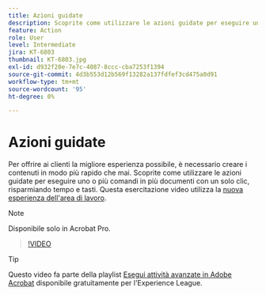 ```yaml
---
title: Azioni guidate
description: Scoprite come utilizzare le azioni guidate per eseguire uno o più comandi in più documenti con un solo clic
feature: Action
role: User
level: Intermediate
jira: KT-6803
thumbnail: KT-6803.jpg
exl-id: d932f20e-7e7c-4087-8ccc-cba7253f1394
source-git-commit: 4d3b553d12b569f13282a137fdfef3cd475a0d91
workflow-type: tm+mt
source-wordcount: '95'
ht-degree: 0%

---
```


# Azioni guidate

Per offrire ai clienti la migliore esperienza possibile, è necessario creare i contenuti in modo più rapido che mai. Scoprite come utilizzare le azioni guidate per eseguire uno o più comandi in più documenti con un solo clic, risparmiando tempo e tasti. Questa esercitazione video utilizza la [nuova esperienza dell&#39;area di lavoro](../getting-started/new-workspace.md).

>[!NOTE]
>
>Disponibile solo in Acrobat Pro.

>[!VIDEO](https://video.tv.adobe.com/v/3433138?quality=12&learn=on&hidetitle=true)

>[!TIP]
>
>Questo video fa parte della playlist [Esegui attività avanzate in Adobe Acrobat](https://experienceleague.adobe.com/en/playlists/acrobat-peform-advanced-tasks) disponibile gratuitamente per l&#39;Experience League.
